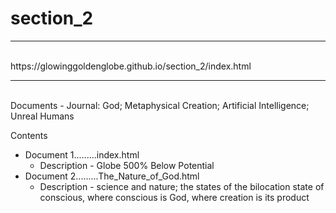 # section_2
<hr>
<br>
https://glowinggoldenglobe.github.io/section_2/index.html 
<hr>
<br>
Documents - Journal:  God;  Metaphysical Creation;  Artificial Intelligence;  Unreal Humans

Contents<br>
<ul>
          <li>Document 1.........index.html<ul>
                    <li>Description - Globe 500% Below Potential</li></ul></li>
          <li>Document 2.........The_Nature_of_God.html<ul>
                <li>Description - science and nature;  the states of the bilocation state of conscious, where conscious is God, where creation is its product</li></ul></li>
</ul>
